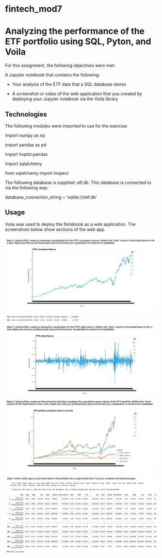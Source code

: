 # fintech_mod7

# Analyzing the performance of the ETF portfolio using SQL, Pyton, and Voila

For this assignment, the following objectives were met:

A Jupyter notebook that contains the following:

* Your analysis of the ETF data that a SQL database stores

* A screenshot or video of the web application that you created by deploying your Jupyter notebook via the Voilà library

## Technologies

The following modules were imported to use for the exercise:

import numpy as np

import pandas as pd

import hvplot.pandas

import sqlalchemy

from sqlalchemy import inspect

The following database is supplied: etf.db. This database is connected to via the following way:

database_connection_string = 'sqlite:///etf.db'


## Usage

Voila was used to deploy the Notebook as a web application. The screenshots below show sections of the web app. 

![title](images/PYPL_cum_returns.png)

![title](images/PYPL_daily_returns.png)

![title](images/portfolio_cum_returns.png)

![title](images/portfolio_in_one_dataframe.png)
